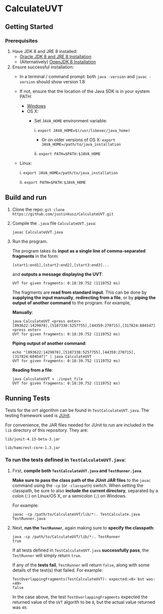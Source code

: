 # CalculateUVT

## Getting Started

### Prerequisites
1. Have JDK 8 and JRE 8 installed:
    * [Oracle JDK 8 and JRE 8 Installation](https://docs.oracle.com/javase/8/docs/technotes/guides/install/install_overview.html)
    * (Alternatively) [OpenJDK 8 Installation](https://openjdk.java.net/install/)
2. Ensure successful installation:
    * In a terminal / command prompt: both `java -version` and `javac -version` should show version 1.8
    * If not, ensure that the location of the Java SDK is in your system PATH:
      * [Windows](https://docs.oracle.com/javase/8/docs/technotes/guides/install/windows_jdk_install.html#BABGDJFH)
      * OS X: 
        * Set `JAVA_HOME` environment variable:

          i. `export JAVA_HOME=$(/usr/libexec/java_home)`
          * Or on older versions of OS X: `export JAVA_HOME=/path/to/java_installation`

          ii. `export PATH=$PATH:$JAVA_HOME`
    * Linux:

      i. `export JAVA_HOME=/path/to/java_installation`
      
      ii. `export PATH=$PATH:$JAVA_HOME`

## Build and run
1. Clone the repo: `git clone https://github.com/justinkusz/CalculateUVT.git`
2. Compile the `.java` file `CalculateUVT.java`:
    ```
    javac CalculateUVT.java
    ```
3. Run the program.

    The program takes its **input as a single line of comma-separated fragments** in the form: 
    
    `[start1:end1],[start2:end2],[start3:end3]...`

    and **outputs a message displaying the UVT**:

    `UVT for given fragments: 0:18:39.752 (1119752 ms)`

    The fragments are **read from standard input**. This can be done by **supplying the input manually**, **redirecting from a file**, or by **piping the output of another command** to the program. For example,

    **Manually**:

    ```
    java CalculateUVT <press enter>
    [893622:1429878],[5187338:5257755],[44359:270715],[317824:604547] <press enter>
    UVT for given fragments: 0:18:39.752 (1119752 ms)
    ```

    **Piping output of another command**: 

    ```
    echo "[893622:1429878],[5187338:5257755],[44359:270715],[317824:604547]" | java CalculateUVT
    UVT for given fragments: 0:18:39.752 (1119752 ms)
    ```

    **Reading from a file**:

    ```
    java CalculateUVT < ./input_file 
    UVT for given fragments: 0:18:39.752 (1119752 ms)
    ```

  ## Running Tests

  Tests for the `UVT` algorithm can be found in `TestCalculateUVT.java`.
  The testing framework used is [JUnit](https://junit.org/junit4/).
  
  For convenience, the JAR files needed for JUnit to run are included in the `lib` directory of this repository. They are:
  
  `lib/junit-4.13-beta-3.jar`
  
  `lib/hamcrest-core-1.3.jar`

  ### To run the tests defined in `TestCalculateUVT.java`:
    
  1. First, **compile both `TestCalculateUVT.java` and `TestRunner.java`**.
    
      **Make sure to pass the class path of the JUnit JAR files** to the `javac` command using the `-cp` (or `-classpath`) switch. When setting the classpath, be sure to also **include the current directory**, separated by a colon (`:`) on Linux/OS X, or a semicolon (`;`) on Windows.

      For example:

      ```
      javac -cp /path/to/CalculateUVT/lib/*:. TestCalculate.java TestRunner.java
      ```
  2. Next, **run the `TestRunner`**, again making sure to **specify the classpath**:

      ```
      java -cp /path/to/CalculateUVT/lib/*:. TestRunner
      true
      ```

      If all tests defined in `TestCalculateUVT.java` **successfully pass**, the `TestRunner` will simply return `true`.

      If any of the **tests fail**, `TestRunner` will return `false`, along with some details of the test(s) that failed. For example:

      ```
      TestOverlappingFragments(TestCalculateUVT): expected:<8> but was:<49>
      false
      ```

      In the case above, the test `TestOverlappingFragments` expected the returned value of the `UVT` algorith to be `8`, but the actual value returned was `49`.